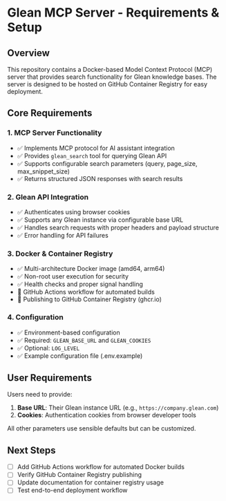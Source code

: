 # Glean MCP Server - Requirements & Setup

## Overview
This repository contains a Docker-based Model Context Protocol (MCP) server that provides search functionality for Glean knowledge bases. The server is designed to be hosted on GitHub Container Registry for easy deployment.

## Core Requirements

### 1. MCP Server Functionality
- ✅ Implements MCP protocol for AI assistant integration
- ✅ Provides `glean_search` tool for querying Glean API
- ✅ Supports configurable search parameters (query, page_size, max_snippet_size)
- ✅ Returns structured JSON responses with search results

### 2. Glean API Integration
- ✅ Authenticates using browser cookies
- ✅ Supports any Glean instance via configurable base URL
- ✅ Handles search requests with proper headers and payload structure
- ✅ Error handling for API failures

### 3. Docker & Container Registry
- ✅ Multi-architecture Docker image (amd64, arm64)
- ✅ Non-root user execution for security
- ✅ Health checks and proper signal handling
- 🔄 GitHub Actions workflow for automated builds
- 🔄 Publishing to GitHub Container Registry (ghcr.io)

### 4. Configuration
- ✅ Environment-based configuration
- ✅ Required: `GLEAN_BASE_URL` and `GLEAN_COOKIES`
- ✅ Optional: `LOG_LEVEL`
- ✅ Example configuration file (.env.example)

## User Requirements
Users need to provide:
1. **Base URL**: Their Glean instance URL (e.g., `https://company.glean.com`)
2. **Cookies**: Authentication cookies from browser developer tools

All other parameters use sensible defaults but can be customized.

## Next Steps
- [ ] Add GitHub Actions workflow for automated Docker builds
- [ ] Verify GitHub Container Registry publishing
- [ ] Update documentation for container registry usage
- [ ] Test end-to-end deployment workflow